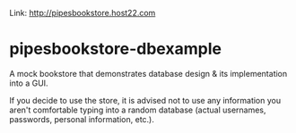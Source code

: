 Link: http://pipesbookstore.host22.com

# pipesbookstore-dbexample
A mock bookstore that demonstrates database design &amp; its implementation into a GUI.

If you decide to use the store, it is advised not to use any information you aren't comfortable typing into a random database (actual usernames, passwords, personal information, etc.).


